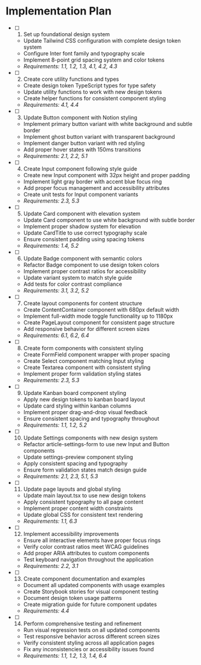 # Implementation Plan

- [ ] 1. Set up foundational design system
  - Update Tailwind CSS configuration with complete design token system
  - Configure Inter font family and typography scale
  - Implement 8-point grid spacing system and color tokens
  - _Requirements: 1.1, 1.2, 1.3, 4.1, 4.2, 4.3_

- [ ] 2. Create core utility functions and types
  - Create design token TypeScript types for type safety
  - Update utility functions to work with new design tokens
  - Create helper functions for consistent component styling
  - _Requirements: 4.1, 4.4_

- [ ] 3. Update Button component with Notion styling
  - Implement primary button variant with white background and subtle border
  - Implement ghost button variant with transparent background
  - Implement danger button variant with red styling
  - Add proper hover states with 150ms transitions
  - _Requirements: 2.1, 2.2, 5.1_

- [ ] 4. Create Input component following style guide
  - Create new Input component with 32px height and proper padding
  - Implement light gray border with accent blue focus ring
  - Add proper focus management and accessibility attributes
  - Create unit tests for Input component variants
  - _Requirements: 2.3, 5.3_

- [ ] 5. Update Card component with elevation system
  - Update Card component to use white background with subtle border
  - Implement proper shadow system for elevation
  - Update CardTitle to use correct typography scale
  - Ensure consistent padding using spacing tokens
  - _Requirements: 1.4, 5.2_

- [ ] 6. Update Badge component with semantic colors
  - Refactor Badge component to use design token colors
  - Implement proper contrast ratios for accessibility
  - Update variant system to match style guide
  - Add tests for color contrast compliance
  - _Requirements: 3.1, 3.2, 5.2_

- [ ] 7. Create layout components for content structure
  - Create ContentContainer component with 680px default width
  - Implement full-width mode toggle functionality up to 1180px
  - Create PageLayout component for consistent page structure
  - Add responsive behavior for different screen sizes
  - _Requirements: 6.1, 6.2, 6.4_

- [ ] 8. Create form components with consistent styling
  - Create FormField component wrapper with proper spacing
  - Create Select component matching Input styling
  - Create Textarea component with consistent styling
  - Implement proper form validation styling states
  - _Requirements: 2.3, 5.3_

- [ ] 9. Update Kanban board component styling
  - Apply new design tokens to kanban board layout
  - Update card styling within kanban columns
  - Implement proper drag-and-drop visual feedback
  - Ensure consistent spacing and typography throughout
  - _Requirements: 1.1, 1.2, 5.2_

- [ ] 10. Update Settings components with new design system
  - Refactor article-settings-form to use new Input and Button components
  - Update settings-preview component styling
  - Apply consistent spacing and typography
  - Ensure form validation states match design guide
  - _Requirements: 2.1, 2.3, 5.1, 5.3_

- [ ] 11. Update page layouts and global styling
  - Update main layout.tsx to use new design tokens
  - Apply consistent typography to all page content
  - Implement proper content width constraints
  - Update global CSS for consistent text rendering
  - _Requirements: 1.1, 6.3_

- [ ] 12. Implement accessibility improvements
  - Ensure all interactive elements have proper focus rings
  - Verify color contrast ratios meet WCAG guidelines
  - Add proper ARIA attributes to custom components
  - Test keyboard navigation throughout the application
  - _Requirements: 2.2, 3.1_

- [ ] 13. Create component documentation and examples
  - Document all updated components with usage examples
  - Create Storybook stories for visual component testing
  - Document design token usage patterns
  - Create migration guide for future component updates
  - _Requirements: 4.4_

- [ ] 14. Perform comprehensive testing and refinement
  - Run visual regression tests on all updated components
  - Test responsive behavior across different screen sizes
  - Verify consistent styling across all application pages
  - Fix any inconsistencies or accessibility issues found
  - _Requirements: 1.1, 1.2, 1.3, 1.4, 6.4_